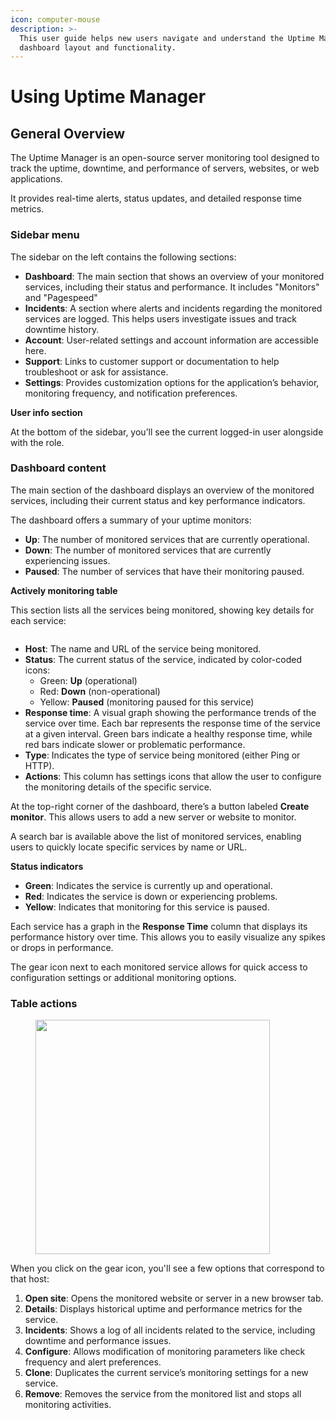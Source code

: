 ```yaml
---
icon: computer-mouse
description: >-
  This user guide helps new users navigate and understand the Uptime Manager
  dashboard layout and functionality.
---
```


# Using Uptime Manager

## **General Overview**

The Uptime Manager is an open-source server monitoring tool designed to track the uptime, downtime, and performance of servers, websites, or web applications.&#x20;

It provides real-time alerts, status updates, and detailed response time metrics.

### **Sidebar menu**&#x20;

The sidebar on the left contains the following sections:

* **Dashboard**: The main section that shows an overview of your monitored services, including their status and performance. It includes "Monitors" and "Pagespeed"
* **Incidents**: A section where alerts and incidents regarding the monitored services are logged. This helps users investigate issues and track downtime history.
* **Account**: User-related settings and account information are accessible here.
* **Support**: Links to customer support or documentation to help troubleshoot or ask for assistance.
* **Settings**: Provides customization options for the application’s behavior, monitoring frequency, and notification preferences.

**User info section**

At the bottom of the sidebar, you’ll see the current logged-in user alongside with the role.

### **Dashboard content**

The main section of the dashboard displays an overview of the monitored services, including their current status and key performance indicators.

The dashboard offers a summary of your uptime monitors:

* **Up**: The number of monitored services that are currently operational.
* **Down**: The number of monitored services that are currently experiencing issues.
* **Paused**: The number of services that have their monitoring paused.

**Actively monitoring table**

This section lists all the services being monitored, showing key details for each service:

<figure><img src="../.gitbook/assets/Screenshot 2024-10-03 at 10.56.43 PM.png" alt=""><figcaption></figcaption></figure>

* **Host**: The name and URL of the service being monitored.
* **Status**: The current status of the service, indicated by color-coded icons:
  * Green: **Up** (operational)
  * Red: **Down** (non-operational)
  * Yellow: **Paused** (monitoring paused for this service)
* **Response time**: A visual graph showing the performance trends of the service over time. Each bar represents the response time of the service at a given interval. Green bars indicate a healthy response time, while red bars indicate slower or problematic performance.
* **Type**: Indicates the type of service being monitored (either Ping or HTTP).
* **Actions**: This column has settings icons that allow the user to configure the monitoring details of the specific service.

At the top-right corner of the dashboard, there’s a button labeled **Create monitor**. This allows users to add a new server or website to monitor.

A search bar is available above the list of monitored services, enabling users to quickly locate specific services by name or URL.

**Status indicators**

* **Green**: Indicates the service is currently up and operational.
* **Red**: Indicates the service is down or experiencing problems.
* **Yellow**: Indicates that monitoring for this service is paused.

Each service has a graph in the **Response Time** column that displays its performance history over time. This allows you to easily visualize any spikes or drops in performance.

The gear icon next to each monitored service allows for quick access to configuration settings or additional monitoring options.

### Table actions&#x20;

<figure><img src="../.gitbook/assets/Screenshot 2024-10-03 at 10.57.45 PM.png" alt="" width="375"><figcaption></figcaption></figure>

When you click on the gear icon, you'll see a few options that correspond to that host:&#x20;

1. **Open site**: Opens the monitored website or server in a new browser tab.
2. **Details**: Displays historical uptime and performance metrics for the service.
3. **Incidents**: Shows a log of all incidents related to the service, including downtime and performance issues.
4. **Configure**: Allows modification of monitoring parameters like check frequency and alert preferences.
5. **Clone**: Duplicates the current service’s monitoring settings for a new service.
6. **Remove**: Removes the service from the monitored list and stops all monitoring activities.
